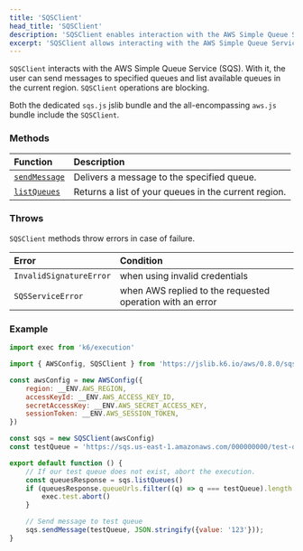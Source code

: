 ```yaml
---
title: 'SQSClient'
head_title: 'SQSClient'
description: 'SQSClient enables interaction with the AWS Simple Queue Service (SQS)'
excerpt: 'SQSClient allows interacting with the AWS Simple Queue Service (SQS)'
---
```


<BlockingAwsBlockquote />

`SQSClient` interacts with the AWS Simple Queue Service (SQS). With it, the user can send messages to specified queues and list available queues in the current region. `SQSClient` operations are blocking.

Both the dedicated `sqs.js` jslib bundle and the all-encompassing `aws.js` bundle include the `SQSClient`.

### Methods

| Function                                                         | Description                                          |
| :--------------------------------------------------------------- | :--------------------------------------------------- |
| [`sendMessage`](/javascript-api/jslib/aws/sqsclient/sqsclient-sendmessage) | Delivers a message to the specified queue.           |
| [`listQueues`](/javascript-api/jslib/aws/sqsclient/sqsclient-listqueues)   | Returns a list of your queues in the current region. |

### Throws

`SQSClient` methods throw errors in case of failure.

| Error                   | Condition                                                 |
| :---------------------- | :-------------------------------------------------------- |
| `InvalidSignatureError` | when using invalid credentials                            |
| `SQSServiceError`       | when AWS replied to the requested operation with an error |

### Example

<CodeGroup labels={[]}>

```javascript
import exec from 'k6/execution'

import { AWSConfig, SQSClient } from 'https://jslib.k6.io/aws/0.8.0/sqs.js'

const awsConfig = new AWSConfig({
    region: __ENV.AWS_REGION,
    accessKeyId: __ENV.AWS_ACCESS_KEY_ID,
    secretAccessKey: __ENV.AWS_SECRET_ACCESS_KEY,
    sessionToken: __ENV.AWS_SESSION_TOKEN,
})

const sqs = new SQSClient(awsConfig)
const testQueue = 'https://sqs.us-east-1.amazonaws.com/000000000/test-queue'

export default function () {
    // If our test queue does not exist, abort the execution.
    const queuesResponse = sqs.listQueues()
    if (queuesResponse.queueUrls.filter((q) => q === testQueue).length == 0) {
        exec.test.abort()
    }

    // Send message to test queue
    sqs.sendMessage(testQueue, JSON.stringify({value: '123'}));
}
```

</CodeGroup>